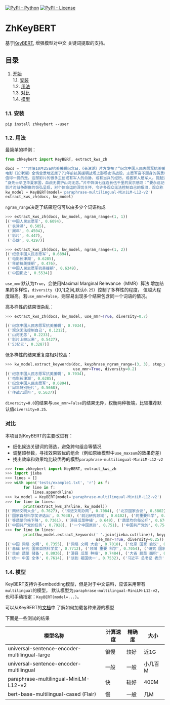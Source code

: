 [![PyPI - Python](https://img.shields.io/badge/python-3.6%20|%203.7%20|%203.8-blue.svg)](https://pypi.org/project/keybert/)
[![PyPI - License](https://img.shields.io/badge/license-MIT-green.svg)](https://github.com/MaartenGr/keybert/blob/master/LICENSE)

# ZhKeyBERT

基于[KeyBERT](https://github.com/MaartenGr/KeyBERT), 增强模型对中文
关键词提取的支持。

## 目录  
<!--ts-->
   1. [开始](#gettingstarted)    
        1.1. [安装](#installation)     
        1.2. [用法](#usage)    
        1.3. [对比](#compare)    
        1.4. [模型](#embeddings)    
<!--te-->

<a name="installation"/></a>
###  1.1. 安装

```
pip install zhkeybert --user
```

<a name="usage"/></a>
###  1.2. 用法

最简单的样例：

```python
from zhkeybert import KeyBERT, extract_kws_zh

docs = """时值10月25日抗美援朝纪念日，《长津湖》片方发布了“纪念中国人民志愿军抗美援朝出国作战71周年特别短片”，再次向伟大的志愿军致敬！
电影《长津湖》全情全景地还原了71年前抗美援朝战场上那场史诗战役，志愿军奋不顾身的英勇精神令观众感叹：“岁月峥嵘英雄不灭，丹心铁骨军魂永存！”影片上映以来票房屡创新高，目前突破53亿元，暂列中国影史票房总榜第三名。
值得一提的是，这部影片的很多主创或有军人的血脉，或有当兵的经历，或者家人是军人。提起这些他们也充满自豪，影片总监制黄建新称：“当兵以后会有一种特别能坚持的劲儿。”饰演雷公的胡军透露：“我父亲曾经参加过抗美援朝，还得了一个三等功。”影片历史顾问王树增表示：“我当了五十多年的兵，我的老部队就是上甘岭上下来的，那些老兵都是我的偶像。”
“身先士卒卫华夏家国，血战无畏护山河无恙。”片中饰演七连连长伍千里的吴京感叹：“要永远记住这些先烈们，他们给我们带来今天的和平。感谢他们的付出，才让我们有今天的幸福生活。”饰演新兵伍万里的易烊千玺表示：“战争的残酷、碾压式的伤害，其实我们现在的年轻人几乎很难能体会到，希望大家看完电影后能明白，是那些先辈们的牺牲奉献，换来了我们的现在。”
影片对战争群像的恢弘呈现，对个体命运的深切关怀，令许多观众无法控制自己的眼泪，观众称：“当看到影片中的惊险战斗场面，看到英雄们壮怀激烈的拼杀，为国捐躯的英勇无畏和无悔付出，我明白了为什么说今天的幸福生活来之不易。”（记者 王金跃）"""
kw_model = KeyBERT(model='paraphrase-multilingual-MiniLM-L12-v2')
extract_kws_zh(docs, kw_model)
```

`ngram_range`决定了结果短句可以由多少个词语构成

```python
>>> extract_kws_zh(docs, kw_model, ngram_range=(1, 1))
[('中国人民志愿军', 0.6094),
 ('长津湖', 0.505),
 ('周年', 0.4504),
 ('影片', 0.447),
 ('英雄', 0.4297)]
```

```python
>>> extract_kws_zh(docs, kw_model, ngram_range=(1, 2))
[('纪念中国人民志愿军', 0.6894),
 ('电影长津湖', 0.6285),
 ('年前抗美援朝', 0.476),
 ('中国人民志愿军抗美援朝', 0.6349),
 ('中国影史', 0.5534)]
``` 

`use_mmr`默认为`True`，会使用Maximal Marginal Relevance（MMR）算法
增加结果的多样性，`diversity`（[0,1]之间,默认`0.25`）控制了多样性的程度，
值越大程度越高。若`use_mmr=False`，则容易出现多个结果包含同一个词语的情况。

高多样性的结果很杂乱：
```python
>>> extract_kws_zh(docs, kw_model, use_mmr=True, diversity=0.7)

[('纪念中国人民志愿军抗美援朝', 0.7034),
 ('观众无法控制自己', 0.1212),
 ('山河无恙', 0.2233),
 ('影片上映以来', 0.5427),
 ('53亿元', 0.3287)]
``` 

低多样性的结果重复度相对较高：
```python
>>> kw_model.extract_keywords(doc, keyphrase_ngram_range=(3, 3), stop_words='english', 
                              use_mmr=True, diversity=0.2)
[('纪念中国人民志愿军抗美援朝', 0.7034),
 ('电影长津湖', 0.6285),
 ('纪念中国人民志愿军', 0.6894),
 ('周年特别短片', 0.5668),
 ('作战71周年', 0.5637)]
``` 

`diversity=0.0`的结果与`use_mmr=False`的结果无异，权衡两种极端，比较推荐默认值`diversity=0.25`.
<a name="compare"/></a>
### 对比
本项目对KeyBERT的主要改进有：
- 细化候选关键词的筛选，避免跨句组合等情况
- 调整超参数，寻找效果较优的组合（例如原始模型中`use_maxsum`的效果奇差）
- 找出效率和效果均比较优秀的模型`paraphrase-multilingual-MiniLM-L12-v2`

```python
>>> from zhkeybert import KeyBERT, extract_kws_zh
>>> import jieba
>>> lines = []
>>> with open('tests/example1.txt', 'r') as f:
        for line in f:
            lines.append(line)
>>> kw_model = KeyBERT(model='paraphrase-multilingual-MiniLM-L12-v2')
>>> for line in lines: 
        print(extract_kws_zh(line, kw_model))
[('网络文明大会', 0.7627), ('推进文明办网', 0.7084), ('北京国家会议', 0.5802), ('文明办网', 0.7105), ('大会主题为', 0.6182)]
[('国家自然科学奖评选出', 0.7038), ('前沿研究领域', 0.6102), ('的重要科学', 0.62), ('自然科学奖', 0.693), ('自然科学奖一等奖', 0.6887)]
[('等蔬菜价格下降', 0.7361), ('滑县瓜菜种植', 0.649), ('蔬菜均价每公斤', 0.6768), ('全国蔬菜均价', 0.709), ('村蔬菜种植', 0.6536)]
[('中国共产党的任务', 0.7928), ('一个中国原则', 0.751), ('中国共产党的', 0.7541), ('统一是中国', 0.7095), ('中国人民捍卫', 0.7081)]
>>> for line in lines:
        print(kw_model.extract_keywords(' '.join(jieba.cut(line)), keyphrase_ngram_range=(1, 3), 
                                        use_mmr=True, diversity=0.25))
[('中国 网络 文明', 0.7355), ('网络 文明 大会', 0.7018), ('北京 国家 会议', 0.6802), ('首届 中国 网络', 0.723), ('打造 我国 网络', 0.6766)]
[('基础 研究 国家自然科学奖', 0.7712), ('领域 重要 科学', 0.7054), ('研究 国家自然科学奖 评选', 0.7441), ('研究 国家自然科学奖', 0.7499), ('自然科学 一等奖', 0.7193)]
[('目前 蔬菜 储备', 0.8036), ('滑县 瓜菜 种植', 0.7484), ('大省 蔬菜 面积', 0.798), ('居民 蔬菜 供应', 0.7902), ('设施 蔬菜 大省', 0.792)]
[('统一 中国 全体', 0.7614), ('谈到 祖国统一', 0.7532), ('习近平 总书记 表示', 0.6338), ('祖国统一 问题 总书记', 0.7368), ('中国共产党 任务 实现', 0.679)]
```

<a name="embeddings"/></a>
###  1.4. 模型
KeyBERT支持许多embedding模型，但是对于中文语料，应该采用带有`multilingual`的模型，
默认模型为`paraphrase-multilingual-MiniLM-L12-v2`，也可手动指定：`KeyBERT(model=...)`。

可以从KeyBERT的[文档](https://maartengr.github.io/KeyBERT/guides/embeddings.html)中
了解如何加载各种来源的模型

下面是一些测试的结果

|模型名称|计算速度|精确度|大小|
|------|-------|-----|------|
|universal-sentence-encoder-multilingual-large|很慢|较好|近1G|
|universal-sentence-encoder-multilingual|一般|一般|小几百M|
|paraphrase-multilingual-MiniLM-L12-v2|快|较好|400M|
|bert-base-multilingual-cased (Flair)|慢|一般|几M|

